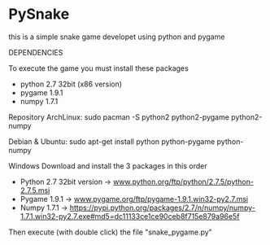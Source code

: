 # PySnake
this is a simple snake game developet using python and pygame


DEPENDENCIES

To execute the game you must install these packages
 - python 2.7 32bit (x86 version)
 - pygame 1.9.1
 - numpy 1.7.1
 
Repository ArchLinux:
sudo pacman -S python2 python2-pygame python2-numpy

Debian & Ubuntu:
sudo apt-get install python python-pygame python-numpy

Windows
Download and install the 3 packages in this order
 - Python 2.7 32bit version -> www.python.org/ftp/python/2.7.5/python-2.7.5.msi
 - Pygame 1.9.1 -> www.pygame.org/ftp/pygame-1.9.1.win32-py2.7.msi
 - Numpy 1.7.1 -> https://pypi.python.org/packages/2.7/n/numpy/numpy-1.7.1.win32-py2.7.exe#md5=dc11133ce1ce90ceb8f715e879a96e5f
 
Then execute (with double click) the file "snake_pygame.py"
